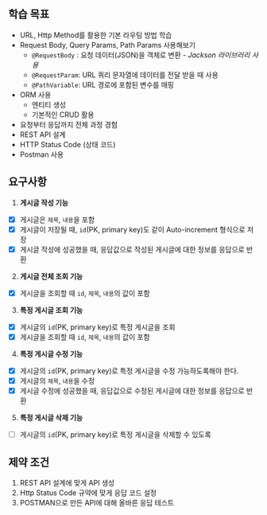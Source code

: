 ## 학습 목표
- URL, Http Method를 활용한 기본 라우팅 방법 학습
- Request Body, Query Params, Path Params 사용해보기
  - `@RequestBody` : 요청 데이터(JSON)을 객체로 변환 _- Jackson 라이브러리 사용_
  - `@RequestParam`: URL 쿼리 문자열에 데이터를 전달 받을 때 사용
  - `@PathVariable`: URL 경로에 포함된 변수를 매핑
- ORM 사용
    - 엔티티 생성
    - 기본적인 CRUD 활용
- 요청부터 응답까지 전체 과정 경험
- REST API 설계
- HTTP Status Code (상태 코드)
- Postman 사용

## 요구사항
1. **게시글 작성 기능**
- [x] 게시글은 `제목`, `내용`을 포함
- [x] 게시글이 저장될 때, `id`(PK, primary key)도 같이 Auto-increment 형식으로 저장
- [x] 게시글 작성에 성공했을 때, 응답값으로 작성된 게시글에 대한 정보를 응답으로 반환

2. **게시글 전체 조회 기능**
- [x] 게시글을 조회할 때 `id`, `제목`, `내용`의 값이 포함

3. **특정 게시글 조회 기능**
- [x] 게시글의 `id`(PK, primary key)로 특정 게시글을 조회
- [x] 게시글을 조회할 때 `id`, `제목`, `내용`의 값이 포함

4. **특정 게시글 수정 기능**
- [x] 게시글의 `id`(PK, primary key)로 특정 게시글을 수정 가능하도록해야 한다.
- [x] 게시글의 `제목`, `내용`을 수정
- [x] 게시글 수정에 성공했을 때, 응답값으로 수정된 게시글에 대한 정보를 응답으로 반환

5. **특정 게시글 삭제 기능**
- [ ] 게시글의 `id`(PK, primary key)로 특정 게시글을 삭제할 수 있도록

## 제약 조건
1. REST API 설계에 맞게 API 생성
2. Http Status Code 규약에 맞게 응답 코드 설정
3. POSTMAN으로 만든 API에 대해 올바른 응답 테스트